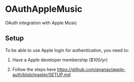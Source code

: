 # OAuthAppleMusic

OAuth integration with Apple Music

## Setup

To be able to use Apple login for authentication, you need to:

1. Have a Apple developer membership ($100/yr)

2. Follow the steps here <https://github.com/ananay/apple-auth/blob/master/SETUP.md>

